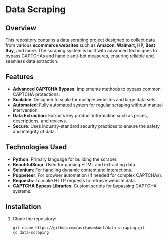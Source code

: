 # Data Scraping

## Overview
This repository contains a data scraping project designed to collect data from various **ecommerce websites** such as **Amazon, Walmart, HP, Best Buy**, and more. The scraping system is built with advanced techniques to bypass CAPTCHAs and handle anti-bot measures, ensuring reliable and seamless data extraction.

## Features
- **Advanced CAPTCHA Bypass**: Implements methods to bypass common CAPTCHA protections.
- **Scalable**: Designed to scale for multiple websites and large data sets.
- **Automated**: Fully automated system for regular scraping without manual intervention.
- **Data Extraction**: Extracts key product information such as prices, descriptions, and reviews.
- **Secure**: Uses industry-standard security practices to ensure the safety and integrity of data.

## Technologies Used
- **Python**: Primary language for building the scraper.
- **BeautifulSoup**: Used for parsing HTML and extracting data.
- **Selenium**: For handling dynamic content and interactions.
- **Puppeteer**: For browser automation (if needed for complex CAPTCHAs).
- **Requests**: To make HTTP requests to retrieve website data.
- **CAPTCHA Bypass Libraries**: Custom scripts for bypassing CAPTCHA systems.

## Installation

1. Clone the repository:

   ```bash
   git clone https://github.com/asifanamkuet/data-scraping.git
   cd data-scraping
